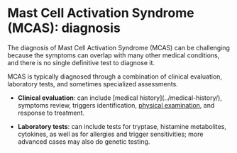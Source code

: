 [//]: # (
source: gpt-3 + jph editing
tags: tests
)

# Mast Cell Activation Syndrome (MCAS): diagnosis

The diagnosis of Mast Cell Activation Syndrome (MCAS) can be challenging because the symptoms can overlap with many other medical conditions, and there is no single definitive test to diagnose it.

MCAS is typically diagnosed through a combination of clinical evaluation, laboratory tests, and sometimes specialized assessments.

* **Clinical evaluation**: can include [medical history](../medical-history/\), symptoms review, triggers identification, [physical examination](../physical-examination/), and response to treatment.

* **Laboratory tests**: can include tests for tryptase, histamine metabolites, cytokines, as well as for allergies and trigger sensitivities; more advanced cases may also do genetic testing.


